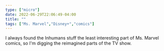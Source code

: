 ```yaml
---
type: ["micro"]
date: 2022-06-29T22:06:49-04:00
title: ""
tags: ["Ms. Marvel","Disney+","comics"]
---
```

I always found the Inhumans stuff the least interesting part of Ms. Marvel comics, so I'm digging the reimagined parts of the TV show.
